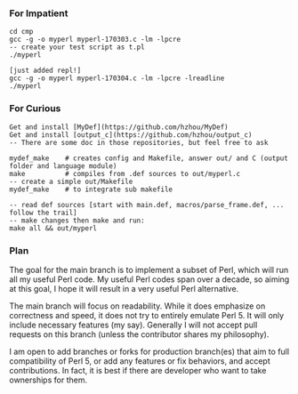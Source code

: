 ### For Impatient
    cd cmp
    gcc -g -o myperl myperl-170303.c -lm -lpcre
    -- create your test script as t.pl
    ./myperl 

    [just added repl!]
    gcc -g -o myperl myperl-170304.c -lm -lpcre -lreadline
    ./myperl

### For Curious
    Get and install [MyDef](https://github.com/hzhou/MyDef)
    Get and install [output_c](https://github.com/hzhou/output_c)
    -- There are some doc in those repositories, but feel free to ask

    mydef_make    # creates config and Makefile, answer out/ and C (output folder and language module)
    make          # compiles from .def sources to out/myperl.c
    -- create a simple out/Makefile
    mydef_make    # to integrate sub makefile

    -- read def sources [start with main.def, macros/parse_frame.def, ... follow the trail]
    -- make changes then make and run:
    make all && out/myperl

### Plan
The goal for the main branch is to implement a subset of Perl, which will run all my useful Perl code. My useful Perl codes span over a decade, so aiming at this goal, I hope it will result in a very useful Perl alternative. 

The main branch will focus on readability. While it does emphasize on correctness and speed, it does not try to entirely emulate Perl 5. It will only include necessary features (my say). Generally I will not accept pull requests on this branch (unless the contributor shares my philosophy).

I am open to add branches or forks for production branch(es) that aim to full compatibility of Perl 5, or add any features or fix behaviors, and accept contributions. In fact, it is best if there are developer who want to take ownerships for them. 
    



